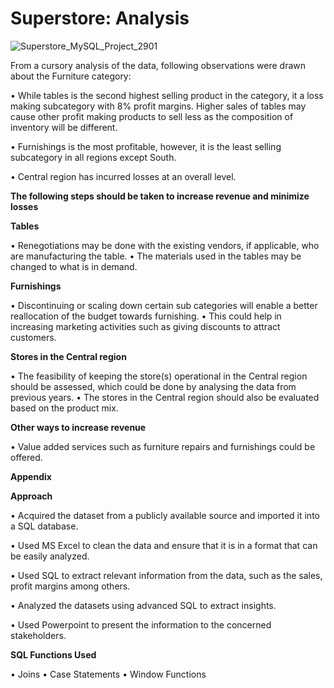 # Superstore: Analysis

![Superstore_MySQL_Project_2901](https://user-images.githubusercontent.com/124327898/216510795-3be05401-ecbe-45b5-b089-0971ac7030b9.jpg)

From a cursory analysis of the data, following observations were drawn about the Furniture category:

• While tables is the second highest selling product in the category, it a loss making subcategory with 8% profit margins. Higher sales of tables may cause other profit making products to sell less as the composition of inventory will be different.

• Furnishings is the most profitable, however, it is the least selling subcategory in all regions except South.

• Central region has incurred losses at an overall level.

**The following steps should be taken to increase revenue and minimize losses**

**Tables**

• Renegotiations may be done with the existing vendors, if applicable, who are manufacturing the table.
• The materials used in the tables may be changed to what is in demand.

**Furnishings**

• Discontinuing or scaling down certain sub categories will enable a better reallocation of the budget towards furnishing.
• This could help in increasing marketing activities such as giving discounts to attract customers.

**Stores in the Central region**

• The feasibility of keeping the store(s) operational in the Central region should be assessed, which could be done by analysing the data from previous years.
• The stores in the Central region should also be evaluated based on the product mix.

**Other ways to increase revenue**

• Value added services such as furniture repairs and furnishings could be offered.

**Appendix**

**Approach**

• Acquired the dataset from a publicly available source and imported it into a SQL database.

• Used MS Excel to clean the data and ensure that it is in a format that can be easily analyzed. 

• Used SQL to extract relevant information from the data, such as the sales, profit margins among others.

• Analyzed the datasets using advanced SQL to extract insights.

• Used Powerpoint to present the information to the concerned stakeholders.

**SQL Functions Used**

• Joins
• Case Statements
• Window Functions
